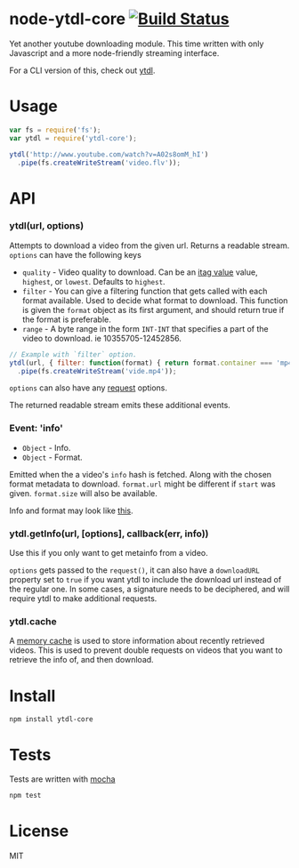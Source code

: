 # node-ytdl-core [![Build Status](https://secure.travis-ci.org/fent/node-ytdl-core.png)](http://travis-ci.org/fent/node-ytdl-core)

Yet another youtube downloading module. This time written with only Javascript and a more node-friendly streaming interface.

For a CLI version of this, check out [ytdl](https://github.com/fent/node-ytdl).

# Usage

```js
var fs = require('fs');
var ytdl = require('ytdl-core');

ytdl('http://www.youtube.com/watch?v=A02s8omM_hI')
  .pipe(fs.createWriteStream('video.flv'));
```


# API
### ytdl(url, options)

Attempts to download a video from the given url. Returns a readable stream. `options` can have the following keys

* `quality` - Video quality to download. Can be an [itag value](http://en.wikipedia.org/wiki/YouTube#Quality_and_codecs) value, `highest`, or `lowest`. Defaults to `highest`.
* `filter` - You can give a filtering function that gets called with each format available. Used to decide what format to download. This function is given the `format` object as its first argument, and should return true if the format is preferable.
* `range` - A byte range in the form `INT-INT` that specifies a part of the video to download. ie 10355705-12452856.

```js
// Example with `filter` option.
ytdl(url, { filter: function(format) { return format.container === 'mp4'; } })
  .pipe(fs.createWriteStream('vide.mp4'));
```

`options` can also have any [request](https://github.com/mikeal/request) options.

The returned readable stream emits these additional events.

### Event: 'info'
* `Object` - Info.
* `Object` - Format.

Emitted when the a video's `info` hash is fetched. Along with the chosen format metadata to download. `format.url` might be different if `start` was given. `format.size` will also be available.

Info and format may look like [this](https://gist.github.com/fent/6c8251132e1addb5121e).

### ytdl.getInfo(url, [options], callback(err, info))

Use this if you only want to get metainfo from a video.

`options` gets passed to the `request()`, it can also have a `downloadURL` property set to `true` if you want ytdl to include the download url instead of the regular one. In some cases, a signature needs to be deciphered, and will require ytdl to make additional requests.

### ytdl.cache

A [memory cache](https://github.com/hij1nx/EventVat) is used to store information about recently retrieved videos. This is used to prevent double requests on videos that you want to retrieve the info of, and then download.


# Install

    npm install ytdl-core


# Tests
Tests are written with [mocha](http://visionmedia.github.com/mocha/)

```bash
npm test
```

# License
MIT
